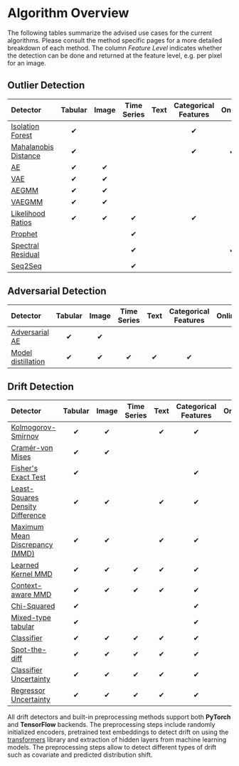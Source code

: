 # Algorithm Overview

The following tables summarize the advised use cases for the current algorithms. Please consult the method specific pages for a more detailed breakdown of each method. The column *Feature Level* indicates whether the detection can be done and returned at the feature level, e.g. per pixel for an image.

## Outlier Detection

|Detector|Tabular|Image|Time Series|Text|Categorical Features|Online|Feature Level|
|:---|:---:|:---:|:---:|:---:|:---:|:---:|:---:|
|[Isolation Forest](../od/methods/iforest.ipynb)|✔| | | |✔| | |
|[Mahalanobis Distance](../od/methods/mahalanobis.ipynb)|✔| | | |✔|✔| |
|[AE](../od/methods/ae.ipynb)|✔|✔| | | | |✔|
|[VAE](../od/methods/vae.ipynb)|✔|✔| | | | |✔|
|[AEGMM](../od/methods/aegmm.ipynb)|✔|✔| | | | | |
|[VAEGMM](../od/methods/vaegmm.ipynb)|✔|✔| | | | | |
|[Likelihood Ratios](../od/methods/llr.ipynb)|✔|✔|✔| |✔| |✔|
|[Prophet](../od/methods/prophet.ipynb)| | |✔| | | | |
|[Spectral Residual](../od/methods/sr.ipynb)| | |✔| | |✔|✔|
|[Seq2Seq](../od/methods/seq2seq.ipynb)| | |✔| | | |✔|

## Adversarial Detection

|Detector|Tabular|Image|Time Series|Text|Categorical Features|Online|Feature Level|
|:---|:---:|:---:|:---:|:---:|:---:|:---:|:---:|
|[Adversarial AE](../ad/methods/adversarialae.ipynb)|✔|✔| | | | | |
|[Model distillation](../ad/methods/modeldistillation.ipynb)|✔|✔|✔|✔|✔| | | |

## Drift Detection

| Detector                                                          |Tabular|Image|Time Series|Text|Categorical Features|Online|Feature Level|
|:------------------------------------------------------------------|:---:|:---:|:---:|:---:|:---:|:---:|:---:|
| [Kolmogorov-Smirnov](../cd/methods/ksdrift.ipynb)                 |✔|✔| |✔|✔| |✔|
| [Cramér-von Mises](../cd/methods/cvmdrift.ipynb)                  |✔|✔| | | |✔|✔|
| [Fisher's Exact Test](../cd/methods/fetdrift.ipynb)               |✔| | | |✔|✔|✔|
| [Least-Squares Density Difference](../cd/methods/lsdddrift.ipynb) |✔|✔| |✔|✔|✔| |
| [Maximum Mean Discrepancy (MMD)](../cd/methods/mmddrift.ipynb)    |✔|✔| |✔|✔|✔| |
| [Learned Kernel MMD](../cd/methods/learnedkerneldrift.ipynb)      |✔|✔|✔|✔|✔| | |
| [Context-aware MMD](../cd/methods/contextmmddrift.ipynb)          |✔|✔|✔|✔|✔| | | |
| [Chi-Squared](../cd/methods/chisquaredrift.ipynb)                 |✔| | | |✔| |✔|
| [Mixed-type tabular](../cd/methods/tabulardrift.ipynb)            |✔| | | |✔| |✔|
| [Classifier](../cd/methods/classifierdrift.ipynb)                 |✔|✔|✔|✔|✔| | |
| [Spot-the-diff](../cd/methods/spotthediffdrift.ipynb)             |✔|✔|✔|✔|✔| |✔|
| [Classifier Uncertainty](../cd/methods/modeluncdrift.ipynb)       |✔|✔|✔|✔|✔| | |
| [Regressor Uncertainty](../cd/methods/modeluncdrift.ipynb)        |✔|✔|✔|✔|✔| | | |

All drift detectors and built-in preprocessing methods support both **PyTorch** and **TensorFlow** backends.
The preprocessing steps include randomly initialized encoders, pretrained text embeddings to detect drift on 
using the [transformers](https://github.com/huggingface/transformers) library and extraction of hidden layers from machine learning models. 
The preprocessing steps allow to detect different types of drift such as covariate and predicted distribution shift.
